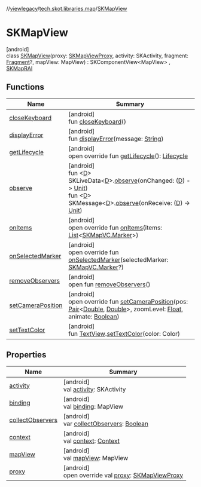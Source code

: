 //[viewlegacy](../../../index.md)/[tech.skot.libraries.map](../index.md)/[SKMapView](index.md)

# SKMapView

[android]\
class [SKMapView](index.md)(proxy: [SKMapViewProxy](../-s-k-map-view-proxy/index.md), activity: SKActivity, fragment: [Fragment](https://developer.android.com/reference/kotlin/androidx/fragment/app/Fragment.html)?, mapView: MapView) : SKComponentView&lt;MapView&gt; , [SKMapRAI](../-s-k-map-r-a-i/index.md)

## Functions

| Name | Summary |
|---|---|
| [closeKeyboard](index.md#1428997254%2FFunctions%2F-2118544462) | [android]<br>fun [closeKeyboard](index.md#1428997254%2FFunctions%2F-2118544462)() |
| [displayError](index.md#-1092193227%2FFunctions%2F-2118544462) | [android]<br>fun [displayError](index.md#-1092193227%2FFunctions%2F-2118544462)(message: [String](https://kotlinlang.org/api/latest/jvm/stdlib/kotlin/-string/index.html)) |
| [getLifecycle](index.md#-2126188895%2FFunctions%2F-2118544462) | [android]<br>open override fun [getLifecycle](index.md#-2126188895%2FFunctions%2F-2118544462)(): [Lifecycle](https://developer.android.com/reference/kotlin/androidx/lifecycle/Lifecycle.html) |
| [observe](index.md#665239928%2FFunctions%2F-2118544462) | [android]<br>fun &lt;[D](index.md#665239928%2FFunctions%2F-2118544462)&gt; SKLiveData&lt;[D](index.md#665239928%2FFunctions%2F-2118544462)&gt;.[observe](index.md#665239928%2FFunctions%2F-2118544462)(onChanged: ([D](index.md#665239928%2FFunctions%2F-2118544462)) -&gt; [Unit](https://kotlinlang.org/api/latest/jvm/stdlib/kotlin/-unit/index.html))<br>fun &lt;[D](index.md#2043339295%2FFunctions%2F-2118544462)&gt; SKMessage&lt;[D](index.md#2043339295%2FFunctions%2F-2118544462)&gt;.[observe](index.md#2043339295%2FFunctions%2F-2118544462)(onReceive: ([D](index.md#2043339295%2FFunctions%2F-2118544462)) -&gt; [Unit](https://kotlinlang.org/api/latest/jvm/stdlib/kotlin/-unit/index.html)) |
| [onItems](on-items.md) | [android]<br>open override fun [onItems](on-items.md)(items: [List](https://kotlinlang.org/api/latest/jvm/stdlib/kotlin.collections/-list/index.html)&lt;[SKMapVC.Marker](../../../../viewcontract/viewcontract/tech.skot.libraries.map/-s-k-map-v-c/-marker/index.md)&gt;) |
| [onSelectedMarker](on-selected-marker.md) | [android]<br>open override fun [onSelectedMarker](on-selected-marker.md)(selectedMarker: [SKMapVC.Marker](../../../../viewcontract/viewcontract/tech.skot.libraries.map/-s-k-map-v-c/-marker/index.md)?) |
| [removeObservers](index.md#810891660%2FFunctions%2F-2118544462) | [android]<br>open fun [removeObservers](index.md#810891660%2FFunctions%2F-2118544462)() |
| [setCameraPosition](set-camera-position.md) | [android]<br>open override fun [setCameraPosition](set-camera-position.md)(pos: [Pair](https://kotlinlang.org/api/latest/jvm/stdlib/kotlin/-pair/index.html)&lt;[Double](https://kotlinlang.org/api/latest/jvm/stdlib/kotlin/-double/index.html), [Double](https://kotlinlang.org/api/latest/jvm/stdlib/kotlin/-double/index.html)&gt;, zoomLevel: [Float](https://kotlinlang.org/api/latest/jvm/stdlib/kotlin/-float/index.html), animate: [Boolean](https://kotlinlang.org/api/latest/jvm/stdlib/kotlin/-boolean/index.html)) |
| [setTextColor](index.md#1463877402%2FFunctions%2F-2118544462) | [android]<br>fun [TextView](https://developer.android.com/reference/kotlin/android/widget/TextView.html).[setTextColor](index.md#1463877402%2FFunctions%2F-2118544462)(color: Color) |

## Properties

| Name | Summary |
|---|---|
| [activity](index.md#-63476570%2FProperties%2F-2118544462) | [android]<br>val [activity](index.md#-63476570%2FProperties%2F-2118544462): SKActivity |
| [binding](index.md#-75864896%2FProperties%2F-2118544462) | [android]<br>val [binding](index.md#-75864896%2FProperties%2F-2118544462): MapView |
| [collectObservers](index.md#-520305182%2FProperties%2F-2118544462) | [android]<br>var [collectObservers](index.md#-520305182%2FProperties%2F-2118544462): [Boolean](https://kotlinlang.org/api/latest/jvm/stdlib/kotlin/-boolean/index.html) |
| [context](index.md#671965398%2FProperties%2F-2118544462) | [android]<br>val [context](index.md#671965398%2FProperties%2F-2118544462): [Context](https://developer.android.com/reference/kotlin/android/content/Context.html) |
| [mapView](map-view.md) | [android]<br>val [mapView](map-view.md): MapView |
| [proxy](proxy.md) | [android]<br>open override val [proxy](proxy.md): [SKMapViewProxy](../-s-k-map-view-proxy/index.md) |
